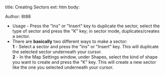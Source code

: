 title: Creating Sectors
ext: htm
body:

Author: 8t88

  - Usage - Press the "Ins" or "Insert" key to duplicate the sector,
    select the type of sector and press the "K" key; in sector mode,
    duplicates/creates a sector.
  - There are **basically** two different ways to make a sector:  
    **1** - Select a sector and press the "Ins" or "Insert" key. This
    will duplicate the selected sector underneath your cursor.  
    **2** - In the Map Settings window, under Shapes, select the kind of
    shape you want to create and press the "K" key. This will create a
    new sector like the one you selected underneath your cursor.

